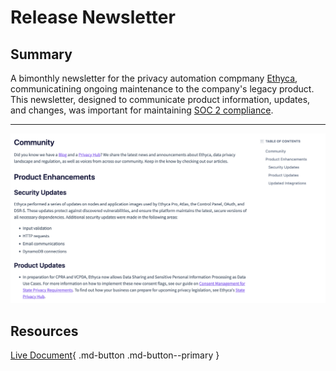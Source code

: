 # Release Newsletter

## Summary

A bimonthly newsletter for the privacy automation compmany [Ethyca](https://ethyca.com/), communicatining ongoing maintenance to the company's legacy product. This newsletter, designed to communicate product information, updates, and changes, was important for maintaining [SOC 2 compliance](https://www.aicpa-cima.com/topic/audit-assurance/audit-and-assurance-greater-than-soc-2). 

---

![Ethyca Product Newsletter](../assets/images/newsletter.png)

## Resources
[Live Document](https://support.ethyca.com/docs/october-november-2022-product-newsletter){ .md-button .md-button--primary }